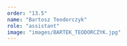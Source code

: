 ```yaml
---
order: "13.5"
name: "Bartosz Teodorczyk"
role: "assistant"
image: "images/BARTEK_TEODORCZYK.jpg"    
---
```

